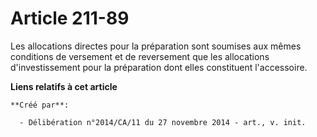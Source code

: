 # Article 211-89

Les allocations directes pour la préparation sont soumises aux mêmes conditions de versement et de reversement que les
allocations d'investissement pour la préparation dont elles constituent l'accessoire.

**Liens relatifs à cet article**

	**Créé par**:

	  - Délibération n°2014/CA/11 du 27 novembre 2014 - art., v. init.

